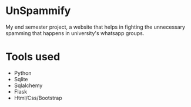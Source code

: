# UnSpammify
My end semester project, a website that helps in fighting the unnecessary spamming that happens in university's whatsapp groups.
# Tools used
- Python
- Sqlite
- Sqlalchemy
- Flask
- Html/Css/Bootstrap
